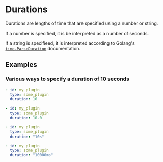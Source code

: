 # Durations

Durations are lengths of time that are specified using a number or string. 

If a number is specified, it is be interpreted as a number of seconds.

If a string is specifieed, it is interpreted according to Golang's [`time.ParseDuration`](https://golang.org/src/time/format.go?s=40541:40587#L1369) documentation. 

## Examples

### Various ways to specify a duration of 10 seconds

```yaml
- id: my_plugin
  type: some_plugin
  duration: 10
```

```yaml
- id: my_plugin
  type: some_plugin
  duration: 10.0
```

```yaml
- id: my_plugin
  type: some_plugin
  duration: "10s"
```

```yaml
- id: my_plugin
  type: some_plugin
  duration: "10000ms"
```